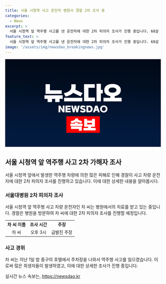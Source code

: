 ```yaml
---
title: 서울 시청역 사고 운전자 병원서 경찰 2차 조사 중
categories:
  - News
excerpt: >
  서울 시청역 앞 역주행 사고를 낸 운전자에 대한 2차 피의자 조사가 진행 중입니다. 68살 차 씨는 병원에서 치료를 받으면서 차량 결함에 의한 급발진으로 주장하고 있습니다. 이 사고는 9명의 사망자와 7명의 부상자가 발생한 중대한 사건으로, 경찰의 조사는 더욱 심각한 사고의 원인을 규명하기 위해 계속되고 있습니다. (150자)
feature_text: >
  서울 시청역 앞 역주행 사고를 낸 운전자에 대한 2차 피의자 조사가 진행 중입니다. 68살 차 씨는 병원에서 치료를 받으면서 차량 결함에 의한 급발진으로 주장하고 있습니다. 이 사고는 9명의 사망자와 7명의 부상자가 발생한 중대한 사건으로, 경찰의 조사는 더욱 심각한 사고의 원인을 규명하기 위해 계속되고 있습니다. (150자)
image: '/assets/img/newsdao_breakingnews.jpg'
---
```


<p><img src="/assets/img/newsdao_breakingnews.jpg" alt="bookingtag 속보" /></p>

<h2 data-ke-size="size26">서울 시청역 앞 역주행 사고 2차 가해자 조사</h2>

<p data-ke-size="size16">서울 시청역 앞에서 발생한 역주행 차량에 의한 많은 피해로 인해 경찰이 사고 차량 운전자에 대한 2차 피의자 조사를 진행하고 있습니다. 이에 대한 상세한 내용을 알아봅시다.</p>

<h3>서울대병원 2차 피의자 조사</h3>

<p data-ke-size="size16">서울 시청역 앞 역주행 사고 차량 운전자인 차 씨는 병원에서의 치료를 받고 있는 중입니다. 경찰은 병원을 방문하여 차 씨에 대한 2차 피의자 조사를 진행할 예정입니다.</p>

<table>
    <tr>
        <td style="text-align: center; height: 17px;"><b>차 씨 이름</b></td>
        <td style="text-align: center; height: 17px;"><b>조사 시간</b></td>
        <td style="text-align: center; height: 17px;"><b>주장</b></td>
    </tr>
    <tr>
        <td style="text-align: center; height: 17px;">차 씨</td>
        <td style="text-align: center; height: 17px;">오후 3시</td>
        <td style="text-align: center; height: 17px;">급발진 주장</td>
    </tr>
</table>

<h3>사고 경위</h3>

<p data-ke-size="size16">차 씨는 지난 1일 밤 중구의 호텔에서 주차장을 나와서 역주행 사고를 일으켰습니다. 이로써 많은 희생자들이 발생하였고, 이에 대한 상세한 조사가 진행 중입니다.</p>
실시간 뉴스 속보는, <a href="https://newsdao.kr" rel="dofollow">https://newsdao.kr</a>


